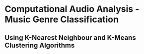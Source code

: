 # Computational Audio Analysis - Music Genre Classification

## Using K-Nearest Neighbour and K-Means Clustering Algorithms
